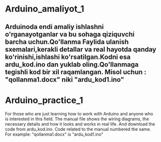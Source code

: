 # Arduino_amaliyot_1
Arduinoda endi amaliy ishlashni o'rganayotganlar va bu sohaga qiziquvchi barcha uchun.Qo'llanma Faylida ulanish sxemalari,kerakli detallar va real hayotda qanday ko'rinishi,ishlashi ko'rsatilgan.Kodni esa ardu_kod.ino dan yuklab oling.Qo'llanmaga tegishli kod bir xil raqamlangan.
Misol uchun : "qollanma1.docx" niki "ardu_kod1.ino"
-------------------------------------------------------------------------------------------------------------------------
# Arduino_practice_1
For those who are just learning how to work with Arduino and anyone who is interested in this field. The manual file shows the wiring diagrams, the necessary details and how it looks and works in real life. And download the code from ardu_kod.ino. Code related to the manual numbered the same.
For example: "qollanma1.docx" is "ardu_kod1.ino"
